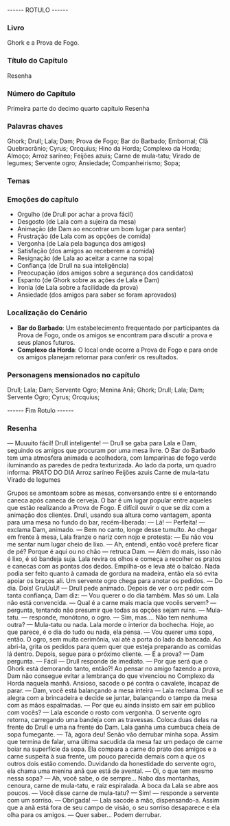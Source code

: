 ------ ROTULO ------

### Livro

Ghork e a Prova de Fogo.

### Título do Capítulo

Resenha

### Número do Capítulo

Primeira parte do decimo quarto capítulo Resenha

### Palavras chaves

Ghork; Drull; Lala; Dam; Prova de Fogo; Bar do Barbado; Embornal; Clã Quebracrânio; Cyrus; Orcquius; Hino da Horda; Complexo da Horda; Almoço; Arroz saríneo; Feijões azuis; Carne de mula-tatu; Virado de legumes; Servente ogro; Ansiedade; Companheirismo; Sopa;

### Temas

### Emoções do capítulo

- Orgulho (de Drull por achar a prova fácil)
- Desgosto (de Lala com a sujeira da mesa)
- Animação (de Dam ao encontrar um bom lugar para sentar)
- Frustração (de Lala com as opções de comida)
- Vergonha (de Lala pela bagunça dos amigos)
- Satisfação (dos amigos ao receberem a comida)
- Resignação (de Lala ao aceitar a carne na sopa)
- Confiança (de Drull na sua inteligência)
- Preocupação (dos amigos sobre a segurança dos candidatos)
- Espanto (de Ghork sobre as ações de Lala e Dam)
- Ironia (de Lala sobre a facilidade da prova)
- Ansiedade (dos amigos para saber se foram aprovados)

### Localização do Cenário

- **Bar do Barbado**: Um estabelecimento frequentado por participantes da Prova de Fogo, onde os amigos se encontram para discutir a prova e seus planos futuros.
- **Complexo da Horda**: O local onde ocorre a Prova de Fogo e para onde os amigos planejam retornar para conferir os resultados.

### Personagens mensionados no capítulo

Drull; Lala; Dam; Servente Ogro; Menina Anã; Ghork; Drull; Lala; Dam; Servente Ogro; Cyrus; Orcquius;

------ Fim Rotulo ------

### Resenha

— Muuuito fácil! Drull inteligente! — Drull se gaba para Lala e Dam, seguindo os amigos que procuram por uma mesa livre. 
O Bar do Barbado tem uma atmosfera animada e acolhedora, com lamparinas de fogo verde iluminando as paredes de pedra texturizada. Ao lado da porta, um quadro informa:
PRATO DO DIA
Arroz saríneo
Feijões azuis
Carne de mula-tatu
Virado de legumes

Grupos se amontoam sobre as mesas, conversando entre si e entornando caneca após caneca de cerveja. O bar é um lugar popular entre aqueles que estão realizando a Prova de Fogo. É difícil ouvir o que se diz com a animação dos clientes. Drull, usando sua altura como vantagem, aponta para uma mesa no fundo do bar, recém-liberada:
— Lá!
— Perfeita! — exclama Dam, animado. — Bem no canto, longe desse tumulto.
Ao chegar em frente à mesa, Lala franze o nariz com nojo e protesta:
— Eu não vou me sentar num lugar cheio de lixo.
— Ah, entendi, então você prefere ficar de pé? Porque é aqui ou no chão — retruca Dam. — Além do mais, isso não é lixo, é só bandeja suja.
Lala revira os olhos e começa a recolher os pratos e canecas com as pontas dos dedos. Empilha-os e leva até o balcão. Nada podia ser feito quanto à camada de gordura na madeira, então ela só evita apoiar os braços ali.
Um servente ogro chega para anotar os pedidos.
— Do dia. Dois! GruUuU! — Drull pede animado.
Depois de ver o orc pedir com tanta confiança, Dam diz:
— Vou querer o do dia também. Mas só um.
Lala não está convencida.
— Qual é a carne mais macia que vocês servem? — pergunta, tentando não presumir que todas as opções sejam ruins.
— Mula-tatu. — responde, monótono, o ogro.
— Sim, mas…. Não tem nenhuma outra?
— Mula-tatu ou nada.
Lala morde o interior da bochecha. Hoje, ao que parece, é o dia do tudo ou nada, ela pensa.
— Vou querer uma sopa, então.
O ogro, sem muita cerimônia, vai até a porta do lado da bancada. Ao abri-la, grita os pedidos para quem quer que esteja preparando as comidas lá dentro. Depois, segue para o próximo cliente. 
— E a prova? — Dam pergunta. 
— Fácil — Drull responde de imediato.
— Por que será que o Ghork está demorando tanto, então?!
Ao pensar no amigo fazendo a prova, Dam não consegue evitar a lembrança do que vivenciou no Complexo da Horda naquela manhã. Ansioso, sacode o pé contra o cavalete, incapaz de parar. 
— Dam, você está balançando a mesa inteira — Lala reclama. 
Drull se alegra com a brincadeira e decide se juntar, balançando o tampo da mesa com as mãos espalmadas. 
— Por que eu ainda insisto em sair em público com vocês? — Lala esconde o rosto com vergonha. 
O servente ogro retorna, carregando uma bandeja com as travessas. Coloca duas delas na frente do Drull e uma na frente do Dam. Lala ganha uma cumbuca cheia de sopa fumegante. 
— Tá, agora deu! Senão vão derrubar minha sopa. 
Assim que termina de falar, uma última sacudida da mesa faz um pedaço de carne boiar na superfície da sopa. 
Ela compara a carne do prato dos amigos e a carne suspeita à sua frente, um pouco parecida demais com a que os outros dois estão comendo. Duvidando da honestidade do servente ogro, ela chama uma menina anã que está de avental. 
— Oi, o que tem mesmo nessa sopa?
— Ah, você sabe, o de sempre… Nabo das montanhas, cenoura, carne de mula-tatu, e raiz espiralada. 
A boca da Lala se abre aos poucos. 
— Você disse carne de mula-tatu?
— Sim! — responde a servente com um sorriso. 
— Obrigada! — Lala sacode a mão, dispensando-a. 
Assim que a anã está fora de seu campo de visão, o seu sorriso desaparece e ela olha para os amigos.
— Quer saber... Podem derrubar.